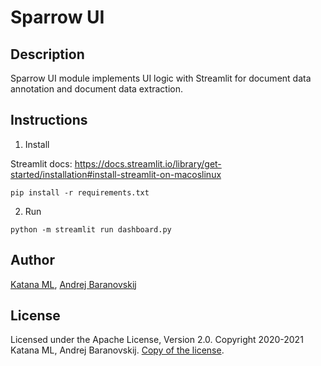 # Sparrow UI

## Description

Sparrow UI module implements UI logic with Streamlit for document data annotation and document data extraction.

## Instructions

1. Install

Streamlit docs:
https://docs.streamlit.io/library/get-started/installation#install-streamlit-on-macoslinux

```
pip install -r requirements.txt
```

2. Run

```
python -m streamlit run dashboard.py
```

## Author

[Katana ML](https://katanaml.io), [Andrej Baranovskij](https://github.com/abaranovskis-redsamurai)

## License

Licensed under the Apache License, Version 2.0. Copyright 2020-2021 Katana ML, Andrej Baranovskij. [Copy of the license](https://github.com/katanaml/sparrow/blob/main/LICENSE).
